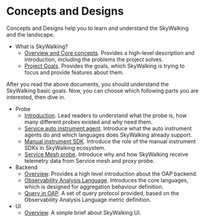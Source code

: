 # Concepts and Designs

Concepts and Designs help you to learn and understand the SkyWalking and the landscape.

- What is SkyWalking?
    - [Overview and Core concepts](overview.md). Provides a high-level description and introduction, including the
      problems the project solves.
    - [Project Goals](project-goals.md). Provides the goals, which SkyWalking is trying to focus and provide features
      about them.

After you read the above documents, you should understand the SkyWalking basic goals. Now, you can choose which
following parts you are interested, then dive in.

- Probe
    - [Introduction](probe-introduction.md). Lead readers to understand what the probe is, how many different probes
      existed and why need them.
    - [Service auto instrument agent](service-agent.md). Introduce what the auto instrument agents do and which
      languages does SkyWalking already support.
    - [Manual instrument SDK](manual-sdk.md). Introduce the role of the manual instrument SDKs in SkyWalking ecosystem.
    - [Service Mesh probe](service-mesh-probe.md). Introduce why and how SkyWalking receive telemetry data from Service
      mesh and proxy probe.
- Backend
    - [Overview](backend-overview.md). Provides a high level introduction about the OAP backend.
    - [Observability Analysis Language](oal.md). Introduces the core languages, which is designed for aggregation
      behaviour definition.
    - [Query in OAP](../protocols/README.md#query-protocol). A set of query protocol provided, based on the
      Observability Analysis Language metric definition.
- UI
    - [Overview](ui-overview.md). A simple brief about SkyWalking UI.
